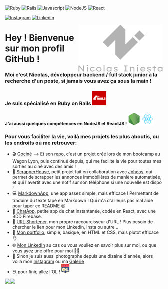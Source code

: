 ![Ruby](https://img.shields.io/badge/ruby-%23CC342D.svg?&style=for-the-badge&logo=ruby&logoColor=white) 
![Rails](https://img.shields.io/badge/rails%20-%23CC0000.svg?&style=for-the-badge&logo=ruby-on-rails&logoColor=white) 
![Javascript](https://img.shields.io/badge/javascript%20-%23323330.svg?&style=for-the-badge&logo=javascript&logoColor=%23F7DF1E) 
![NodeJS](https://img.shields.io/badge/node.js%20-%2343853D.svg?&style=for-the-badge&logo=node.js&logoColor=white") 
![React](https://img.shields.io/badge/react%20-%2320232a.svg?&style=for-the-badge&logo=react&logoColor=%2361DAFB) 

[![Instagram](https://img.shields.io/badge/instagram-%23E4405F.svg?&style=for-the-badge&logo=instagram&logoColor=white)](https://www.instagram.com/piixn/)
[![Linkedin](https://img.shields.io/badge/linkedin-%230077B5.svg?&style=for-the-badge&logo=linkedin&logoColor=white)](https://www.linkedin.com/in/nicolas-iniesta-417653b0/)

<img align="right" height="150" src="https://github.com/inicolas69/inicolas69/blob/master/images/logo-text-grey.png?raw=true">  

# Hey ! Bienvenue sur mon profil GitHub !  
### Moi c'est Nicolas, développeur backend / full stack junior à la recherche d'un poste, si jamais vous avez ça sous la main !  
### Je suis spécialisé en Ruby on Rails <img alt="Node.js" width="45px" src="https://raw.githubusercontent.com/github/explore/80688e429a7d4ef2fca1e82350fe8e3517d3494d/topics/rails/rails.png" />

#### J'ai aussi quelques compétences en NodeJS et ReactJS ! <img alt="Node.js" width="40px" src="https://raw.githubusercontent.com/github/explore/80688e429a7d4ef2fca1e82350fe8e3517d3494d/topics/nodejs/nodejs.png" /> <img alt="ReactJS" width="40px" src="https://raw.githubusercontent.com/github/explore/80688e429a7d4ef2fca1e82350fe8e3517d3494d/topics/react/react.png" />

### Pour vous faciliter la vie, voilà mes projets les plus aboutis, ou les endroits où me retrouver:

- 🎬 [Gociné](https://www.gocine.club) --> Et son [repo](https://github.com/AmineNGB/Gocine), c'est un projet créé lors de mon bootcamp au Wagon Lyon, puis continué depuis, qui me facilite la vie pour toutes mes sorties au ciné avec des amis !
- 🏡 [ScrapperHouse](https://github.com/jpheos/scrapper), petit projet fait en collaboration avec [Jpheos](https://github.com/jpheos), qui permet de scrapper les annonces immobilières de manière automatisée, et qui l'avertit avec une notif sur son téléphone si une nouvelle est dispo !
- 💻 [MarkdownApp](https://inicolas69.github.io/markdown-app/), une app assez simple, mais efficace ! Permettant de traduire du texte tapé en Markdown ! Qui m'a d'ailleurs pas mal aidé pour taper ce README 😉
- 💬 [ChatApp](https://inicolas69.github.io/Chat-app/#/), petite app de chat instantanée, codée en React, avec une BDD Firebase.
- 🤏 [URL Shortener](https://www.pixn.link/), mon propre raccourcisseur d'URL ! Plus besoin de chercher le lien pour mon Linkedin, Insta ou autre ..
- 👨 [Mon portfolio](https://www.nicolasiniesta.com/), simple, basique, en HTML et CSS, mais plutot efficace 👌
- 🌐 [Mon LinkedIn](https://www.linkedin.com/in/nicolas-iniesta-417653b0/) au cas ou vous vouliez en savoir plus sur moi, ou que vous ayez une offre pour moi 🤷‍♂️
- 📸 Sinon je suis aussi photographe depuis une dizaine d'année, alors voila mon [Instagram](https://www.instagram.com/piixn/) ou ma [Galerie](https://galerie.nicolasiniesta.com/)
- Et pour finir, allez l'OL ! <img height="30" src="https://github.com/inicolas69/inicolas69/blob/master/images/ol.png?raw=true">  

<img align="left" src="https://github-readme-stats.inicolas69.vercel.app/api/top-langs/?username=inicolas69&theme=dark" />
<img align="left" src="https://github-readme-stats.inicolas69.vercel.app/api?username=inicolas69&show_icons=true&theme=dark&count_private=true" />
